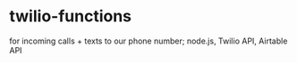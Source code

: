 # twilio-functions
for incoming calls + texts to our phone number; node.js, Twilio API, Airtable API
